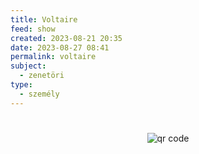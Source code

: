 ```yaml
---
title: Voltaire
feed: show
created: 2023-08-21 20:35
date: 2023-08-27 08:41
permalink: voltaire
subject:
  - zenetöri
type:
  - személy
---
```


#



#
<p style="text-align: center;"><img src="https://chart.googleapis.com/chart?cht=qr&chl=https://notes.andrasdenes.com/voltaire&chs=180x180&choe=UTF-8&chld=L|2" alt="qr code"></p>


